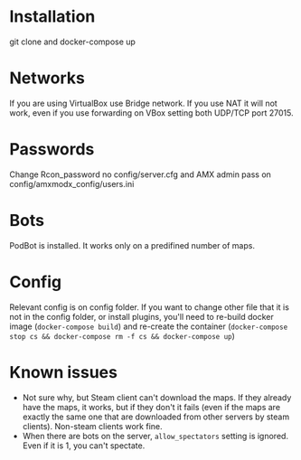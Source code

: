 # Installation
git clone and docker-compose up

# Networks
If you are using VirtualBox use Bridge network. If you use NAT it will not work, even if you use forwarding on VBox setting both UDP/TCP port 27015.

# Passwords
Change Rcon_password no config/server.cfg and AMX admin pass on config/amxmodx_config/users.ini

# Bots
PodBot is installed. It works only on a predifined number of maps.

# Config
Relevant config is on config folder. If you want to change other file that it is not in the config folder, or install plugins, you'll need to re-build docker image (```docker-compose build```) and re-create the container (```docker-compose stop cs && docker-compose rm -f cs && docker-compose up```)

# Known issues
- Not sure why, but Steam client can't download the maps. If they already have the maps, it works, but if they don't it fails (even if the maps are exactly the same one that are downloaded from other servers by steam clients). Non-steam clients work fine.
- When there are bots on the server, ```allow_spectators``` setting is ignored. Even if it is 1, you can't spectate.

